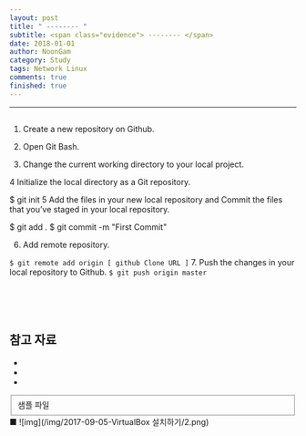 ```yaml
---
layout: post
title: " -------- "
subtitle: <span class="evidence"> -------- </span>
date: 2018-01-01
author: NoonGam
category: Study
tags: Network Linux
comments: true
finished: true
---
```


---

##

1. Create a new repository on Github.

2. Open Git Bash.

3. Change the current working directory to your local project.

4 Initialize the local directory as a Git repository.


  $ git init
5 Add the files in your new local repository and Commit the files that you’ve staged in your local repository.

  $ git add .
  $ git commit -m "First Commit"

6.  Add remote repository.

  `$ git remote add origin [ github Clone URL ]`
7. Push the changes in your local repository to Github.
  `$ git push origin master`




<br><br><br>

## 참고 자료
*
*
*
<fieldset id="gpg-fieldset">
 샘플 파일
</fieldset>
■
![img](/img/2017-09-05-VirtualBox 설치하기/2.png)
